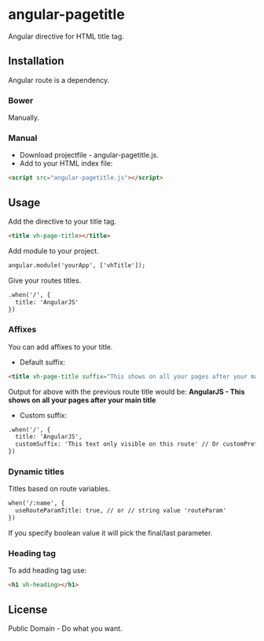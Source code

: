 # angular-pagetitle
Angular directive for HTML title tag.


## Installation
Angular route is a dependency.

### Bower
Manually.

### Manual

* Download projectfile - angular-pagetitle.js.
* Add to your HTML index file:

```html
<script src="angular-pagetitle.js"></script>
```

## Usage
Add the directive to your title tag.

```html
<title vh-page-title></title>
```

Add module to your project.

```html
angular.module('yourApp', ['vhTitle']);
```

Give your routes titles.

```html
.when('/', {
  title: 'AngularJS'
})
```

### Affixes
You can add affixes to your title.
* Default suffix:

```html
<title vh-page-title suffix="This shows on all your pages after your main title"></title> // Or prefix for prefixes
```

Output for above with the previous route title would be:
**AngularJS - This shows on all your pages after your main title**
* Custom suffix:

```html
.when('/', {
  title: 'AngularJS',
  customSuffix: 'This text only visible on this route' // Or customPrefix for prefixes
})
```


### Dynamic titles
Titles based on route variables.

```html
when('/:name', {
  useRouteParamTitle: true, // or // string value 'routeParam'
})
```

If you specify boolean value it will pick the final/last parameter.

### Heading tag
To add heading tag use:

```html
<h1 vh-heading></h1>
```

## License
Public Domain - Do what you want.
